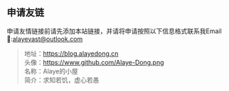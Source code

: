 ## 申请友链
申请友情链接前请先添加本站链接，并请将申请按照以下信息格式联系我Email📧:[alayevast@outlook.com](mailto:alayevast@outlook.com)

>地址：https://blog.alayedong.cn <br>
>头像：https://www.github.com/Alaye-Dong.png <br>
>名称：Alaye的小屋 <br>
>简介：求知若饥，虚心若愚
